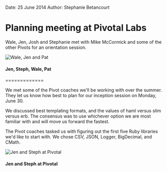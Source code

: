 Date: 25 June 2014
Author: Stephanie Betancourt

# Planning meeting at Pivotal Labs

Wale, Jen, Josh and Stephanie met with Mike McCormick and some of the other Pivots for an orientation session. 

![Wale, Jen and Pat](/attachments/teampic.jpg)
#### Jen, Steph, Wale, Pat
=============

We met some of the Pivot coaches we'll be working with over the summer. They let us know how best to plan for our inception session on Monday, June 30.

We discussed best templating formats, and the values of haml versus slim versus erb. The consensus was to use whichever option we are most familiar with and will move us forward the fastest. 

The Pivot coaches tasked us with figuring out the first five Ruby libraries we'd like to start with. We chose CSV, JSON, Logger, BigDecimal, and CMath.



![Jen and Steph at Pivotal](/attachments/jensteph.jpg "Jen and Steph at Pivotal")
#### Jen and Steph at Pivotal